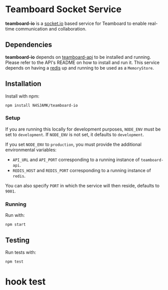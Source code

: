 # Teamboard Socket Service

**teamboard-io** is a [socket.io](http://socket.io) based service for
Teamboard to enable real-time communication and collaboration.

## Dependencies

**teamboard-io** depends on [teamboard-api](https://github.com/N4SJAMK/teamboard-api)
to be installed and running. Please refer to the API's README on how to install
and run it. This service depends on having a [redis](http://redis.io) up and
running to be used as a `MemoryStore`.

## Installation

Install with npm:
```
npm install N4SJAMK/teamboard-io
```

### Setup

If you are running this locally for development purposes, `NODE_ENV` must be set
to `development`. If `NODE_ENV` is not set, it defaults to `development`.

If you set `NODE_ENV` to `production`, you must provide the additional
environmental variables:

- `API_URL` and `API_PORT` corresponding to a running instance of
  `teamboard-api`.
- `REDIS_HOST` and `REDIS_PORT` corresponding to a running instance of `redis`.

You can also specify `PORT` in which the service will then reside, defaults to
`9001`.

### Running

Run with:
```
npm start
```

## Testing

Run tests with:
```
npm test
```
# hook test
